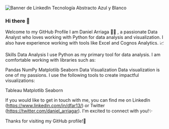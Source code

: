 ![Banner de LinkedIn Tecnología Abstracto Azul y Blanco](https://user-images.githubusercontent.com/118485803/225654946-1272d6a9-16d4-4d27-8c84-f6000c22de78.png)


### Hi there 👋
Welcome to my GitHub Profile
I am Daniel Arriaga :technologist: , a passionate Data Analyst who loves working with Python for data analysis and visualization. I also have experience working with tools like Excel and Cognos Analytics. :chart_with_upwards_trend:

Skills
Data Analysis
I use Python as my primary tool for data analysis. I am comfortable working with libraries such as:

Pandas
NumPy
Matplotlib
Seaborn
Data Visualization
Data visualization is one of my passions. I use the following tools to create impactful visualizations:

Tableau
Matplotlib
Seaborn

If you would like to get in touch with me, you can find me on LinkedIn (https://www.linkedin.com/in/dfar13/) or Twitter (https://twitter.com/daniel_arriagar). I'm excited to connect with you!✨

Thanks for visiting my GitHub profile!:green_heart:
